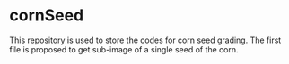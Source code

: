 # cornSeed

This repository is used to store the codes for corn seed grading. The first file is proposed to get sub-image of a single seed of the corn.

